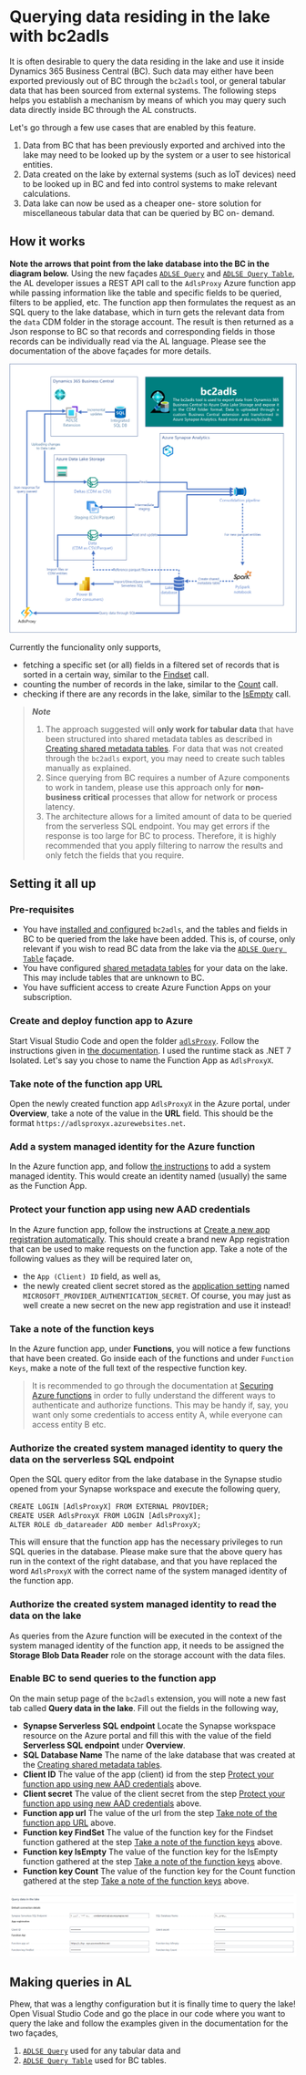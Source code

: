 # Querying data residing in the lake with bc2adls 

It is often desirable to query the data residing in the lake and use it inside Dynamics 365 Business Central (BC). Such data may either have been exported previously out of BC through the `bc2adls` tool, or general tabular data that has been sourced from external systems. The following steps helps you establish a mechanism by means of which you may query such data directly inside BC through the AL constructs. 

Let's go through a few use cases that are enabled by this feature.
1. Data from BC that has been previously exported and archived into the lake may need to be looked up by the system or a user to see historical entities.
1. Data created on the lake by external systems (such as IoT devices) need to be looked up in BC and fed into control systems to make relevant calculations.
1. Data lake can now be used as a cheaper one- store solution for miscellaneous tabular data that can be queried by BC on- demand.

## How it works
**Note the arrows that point from the lake database into the BC in the diagram below.** Using the new façades [`ADLSE Query`](/businessCentral/src/Query/ADLSEQuery.Codeunit.al) and [`ADLSE Query Table`](/businessCentral/src/Query/ADLSEQueryTable.Codeunit.al), the AL developer issues a REST API call to the `AdlsProxy` Azure function app while passing information like the table and specific fields to be queried, filters to be applied, etc. The function app then formulates the request as an SQL query to the lake database, which in turn gets the relevant data from the `data` CDM folder in the storage account. The result is then returned as a Json response to BC so that records and corresponding fields in those records can be individually read via the AL language. Please see the documentation of the above façades for more details.

![Architecture](/.assets/architecture.png "Flow of data") 

Currently the funcionality only supports, 
- fetching a specific set (or all) fields in a filtered set of records that is sorted in a certain way, similar to the [Findset](https://learn.microsoft.com/en-us/dynamics365/business-central/dev-itpro/developer/methods-auto/recordref/recordref-findset-method) call.
- counting the number of records in the lake, similar to the [Count](https://learn.microsoft.com/en-us/dynamics365/business-central/dev-itpro/developer/methods-auto/recordref/recordref-count-method) call.
- checking if there are any records in the lake, similar to the [IsEmpty](https://learn.microsoft.com/en-us/dynamics365/business-central/dev-itpro/developer/methods-auto/recordref/recordref-isempty-method) call.

> **<em>Note</em>** 
> 1. The approach suggested will **only work for tabular data** that have been structured into shared metadata tables as described in [Creating shared metadata tables](/.assets/SharedMetadataTables.md). For data that was not created through the `bc2adls` export, you may need to create such tables manually as explained.
> 1. Since querying from BC requires a number of Azure components to work in tandem, please use this approach only for **non- business critical** processes that allow for network or process latency. 
> 1. The architecture allows for a limited amount of data to be queried from the serverless SQL endpoint. You may get errors if the response is too large for BC to process. Therefore, it is highly recommended that you apply filtering to narrow the results and only fetch the fields that you require.

## Setting it all up

### Pre-requisites
- You have [installed and configured](/.assets/Setup.md) `bc2adls`, and the tables and fields in BC to be queried from the lake have been added. This is, of course, only relevant if you wish to read BC data from the lake via the [`ADLSE Query Table`](/businessCentral/src/Query/ADLSEQueryTable.Codeunit.al) façade.
- You have configured [shared metadata tables](/.assets/SharedMetadataTables.md) for your data on the lake. This may include tables that are unknown to BC.
- You have sufficient access to create Azure Function Apps on your subscription.

### Create and deploy function app to Azure
Start Visual Studio Code and open the folder [`adlsProxy`](/adlsProxy/). Follow the instructions given in [the documentation](https://learn.microsoft.com/en-us/azure/azure-functions/create-first-function-vs-code-csharp?tabs=in-process). I used the runtime stack as .NET 7 Isolated. Let's say you chose to name the Function App as `AdlsProxyX`.

### Take note of the function app URL
Open the newly created function app `AdlsProxyX` in the Azure portal, under **Overview**, take a note of the value in the **URL** field. This should be the format `https://adlsproxyx.azurewebsites.net`.

### Add a system managed identity for the Azure function
In the Azure function app, and follow [the instructions](https://learn.microsoft.com/en-us/azure/app-service/overview-managed-identity?tabs=portal%2Chttp#add-a-system-assigned-identity) to add a system managed identity. This would create an identity named (usually) the same as the Function App.

### Protect your function app using new AAD credentials
In the Azure function app, follow the instructions at [Create a new app registration automatically](https://learn.microsoft.com/en-us/azure/app-service/configure-authentication-provider-aad#--option-1-create-a-new-app-registration-automatically). This should create a brand new App registration that can be used to make requests on the function app. Take a note of the following values as they will be required later on,
- the `App (Client) ID` field, as well as,
- the newly created client secret stored as the [application setting](https://learn.microsoft.com/en-us/azure/azure-functions/functions-how-to-use-azure-function-app-settings?tabs=portal) named `MICROSOFT_PROVIDER_AUTHENTICATION_SECRET`. Of course, you may just as well create a new secret on the new app registration and use it instead!

### Take a note of the function keys
In the Azure function app, under **Functions**, you will notice a few functions that have been created. Go inside each of the functions and under `Function Keys`, make a note of the full text of the respective function key. 
> It is recommended to go through the documentation at [Securing Azure functions](https://learn.microsoft.com/en-us/azure/azure-functions/security-concepts) in order to fully understand the different ways to authenticate and authorize functions. This may be handy if, say, you want only some credentials to access entity A, while everyone can access entity B etc. 

### Authorize the created system managed identity to query the data on the serverless SQL endpoint
Open the SQL query editor from the lake database in the Synapse studio opened from your Synapse workspace and execute the following query,

    CREATE LOGIN [AdlsProxyX] FROM EXTERNAL PROVIDER;
    CREATE USER AdlsProxyX FROM LOGIN [AdlsProxyX];
    ALTER ROLE db_datareader ADD member AdlsProxyX;

This will ensure that the function app has the necessary privileges to run SQL queries in the database. Please make sure that the above query has run in the context of the right database, and that you have replaced the word `AdlsProxyX` with the correct name of the system managed identity of the function app. 

### Authorize the created system managed identity to read the data on the lake
As queries from the Azure function will be executed in the context of the system managed identity of the function app, it needs to be assigned the **Storage Blob Data Reader** role on the storage account with the data files.

### Enable BC to send queries to the function app 
On the main setup page of the `bc2adls` extension, you will note a new fast tab called **Query data in the lake**. Fill out the fields in the following way,
- **Synapse Serverless SQL endpoint** Locate the Synapse workspace resource on the Azure portal and fill this with the value of the field **Serverless SQL endpoint** under **Overview**.
- **SQL Database Name** The name of the lake database that was created at the [Creating shared metadata tables](/.assets/SharedMetadataTables.md).
- **Client ID** The value of the app (client) id from the step [Protect your function app using new AAD credentials](#protect-your-function-app-using-new-aad-credentials) above.
- **Client secret** The value of the client secret from the step [Protect your function app using new AAD credentials](#protect-your-function-app-using-new-aad-credentials) above.
- **Function app url** The value of the url from the step [Take note of the function app URL](#take-note-of-the-function-app-url) above.
- **Function key FindSet** The value of the function key for the Findset function gathered at the step [Take a note of the function keys](#take-a-note-of-the-function-keys) above.
- **Function key IsEmpty** The value of the function key for the IsEmpty function gathered at the step [Take a note of the function keys](#take-a-note-of-the-function-keys) above.
- **Function key Count** The value of the function key for the Count function gathered at the step [Take a note of the function keys](#take-a-note-of-the-function-keys) above.

![Screenshot](/.assets/QueryDataInTheLake.png "bc2adls setup page") 

## Making queries in AL
Phew, that was a lengthy configuration but it is finally time to query the lake! Open Visual Studio Code and go the place in our code where you want to query the lake and follow the examples given in the documentation for the two façades,
1. [`ADLSE Query`](/businessCentral/src/Query/ADLSEQuery.Codeunit.al) used for any tabular data and
1. [`ADLSE Query Table`](/businessCentral/src/Query/ADLSEQueryTable.Codeunit.al) used for BC tables.
